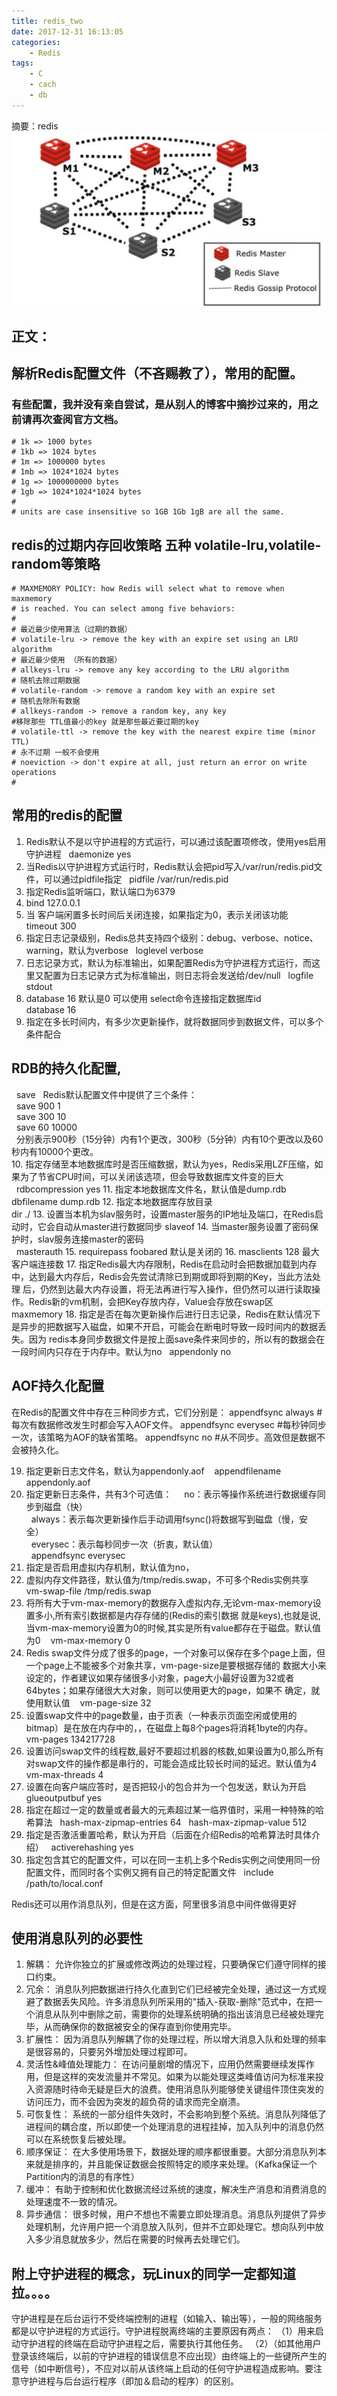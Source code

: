 ```yaml
---
title: redis_two
date: 2017-12-31 16:13:05
categories:
	- Redis
tags:
	- C
	- cach
	- db
---
```

摘要：redis
![](/images/redis1.jpg)
<!-- more -->
正文：
--------------------------------------------------------------------------------------------------------------------------------
## 解析Redis配置文件（不吝赐教了），常用的配置。
### 有些配置，我并没有亲自尝试，是从别人的博客中摘抄过来的，用之前请再次查阅官方文档。
```
# 1k => 1000 bytes
# 1kb => 1024 bytes
# 1m => 1000000 bytes
# 1mb => 1024*1024 bytes
# 1g => 1000000000 bytes
# 1gb => 1024*1024*1024 bytes
#
# units are case insensitive so 1GB 1Gb 1gB are all the same.
```
## redis的过期内存回收策略 五种 volatile-lru,volatile-random等策略
```
# MAXMEMORY POLICY: how Redis will select what to remove when maxmemory
# is reached. You can select among five behaviors:
#
# 最近最少使用算法（过期的数据）
# volatile-lru -> remove the key with an expire set using an LRU algorithm
# 最近最少使用 （所有的数据）
# allkeys-lru -> remove any key according to the LRU algorithm
# 随机去除过期数据
# volatile-random -> remove a random key with an expire set
# 随机去除所有数据 
# allkeys-random -> remove a random key, any key
#移除那些 TTL值最小的key 就是那些最近要过期的key
# volatile-ttl -> remove the key with the nearest expire time (minor TTL)
# 永不过期 一般不会使用
# noeviction -> don't expire at all, just return an error on write operations
#
```
## 常用的redis的配置 
1. Redis默认不是以守护进程的方式运行，可以通过该配置项修改，使用yes启用守护进程
  daemonize yes
2.  当Redis以守护进程方式运行时，Redis默认会把pid写入/var/run/redis.pid文件，可以通过pidfile指定
  pidfile /var/run/redis.pid
3. 指定Redis监听端口，默认端口为6379
4. bind 127.0.0.1
5. 当 客户端闲置多长时间后关闭连接，如果指定为0，表示关闭该功能
  timeout 300
6. 指定日志记录级别，Redis总共支持四个级别：debug、verbose、notice、warning，默认为verbose
  loglevel verbose
7. 日志记录方式，默认为标准输出，如果配置Redis为守护进程方式运行，而这里又配置为日志记录方式为标准输出，则日志将会发送给/dev/null
  logfile stdout
8. database 16 默认是0 可以使用 select<dbid>命令连接指定数据库id  
	database 16 
9. 指定在多长时间内，有多少次更新操作，就将数据同步到数据文件，可以多个条件配合
## RDB的持久化配置, 
  save <seconds> <changes>
  Redis默认配置文件中提供了三个条件：  
  save 900 1  
  save 300 10  
  save 60 10000  
  分别表示900秒（15分钟）内有1个更改，300秒（5分钟）内有10个更改以及60秒内有10000个更改。  
10.  指定存储至本地数据库时是否压缩数据，默认为yes，Redis采用LZF压缩，如果为了节省CPU时间，可以关闭该选项，但会导致数据库文件变的巨大  
  rdbcompression yes
11.  指定本地数据库文件名，默认值是dump.rdb  
    dbfilename dump.rdb
12.  指定本地数据库存放目录  
   dir ./
13. 设置当本机为slav服务时，设置master服务的IP地址及端口，在Redis启动时，它会自动从master进行数据同步
    slaveof<masterip> <masterport> 
14. 当master服务设置了密码保护时，slav服务连接master的密码  
  masterauth <master-password>
15. requirepass foobared  默认是关闭的 
16. masclients 128 最大客户端连接数
17. 指定Redis最大内存限制，Redis在启动时会把数据加载到内存中，达到最大内存后，Redis会先尝试清除已到期或即将到期的Key，当此方法处理 后，仍然到达最大内存设置，将无法再进行写入操作，但仍然可以进行读取操作。Redis新的vm机制，会把Key存放内存，Value会存放在swap区
  maxmemory <bytes>
18. 指定是否在每次更新操作后进行日志记录，Redis在默认情况下是异步的把数据写入磁盘，如果不开启，可能会在断电时导致一段时间内的数据丢失。因为 redis本身同步数据文件是按上面save条件来同步的，所以有的数据会在一段时间内只存在于内存中。默认为no
  appendonly no
## AOF持久化配置
在Redis的配置文件中存在三种同步方式，它们分别是：
appendfsync always     #每次有数据修改发生时都会写入AOF文件。
appendfsync everysec  #每秒钟同步一次，该策略为AOF的缺省策略。
appendfsync no          #从不同步。高效但是数据不会被持久化。

19. 指定更新日志文件名，默认为appendonly.aof
   appendfilename appendonly.aof
20. 指定更新日志条件，共有3个可选值：   
  no：表示等操作系统进行数据缓存同步到磁盘（快）   
  always：表示每次更新操作后手动调用fsync()将数据写到磁盘（慢，安全）   
  everysec：表示每秒同步一次（折衷，默认值）  
  appendfsync everysec
21. 指定是否启用虚拟内存机制，默认值为no，
22. 虚拟内存文件路径，默认值为/tmp/redis.swap，不可多个Redis实例共享
   vm-swap-file /tmp/redis.swap
23. 将所有大于vm-max-memory的数据存入虚拟内存,无论vm-max-memory设置多小,所有索引数据都是内存存储的(Redis的索引数据 就是keys),也就是说,当vm-max-memory设置为0的时候,其实是所有value都存在于磁盘。默认值为0
   vm-max-memory 0
24. Redis swap文件分成了很多的page，一个对象可以保存在多个page上面，但一个page上不能被多个对象共享，vm-page-size是要根据存储的 数据大小来设定的，作者建议如果存储很多小对象，page大小最好设置为32或者64bytes；如果存储很大大对象，则可以使用更大的page，如果不 确定，就使用默认值
   vm-page-size 32
25. 设置swap文件中的page数量，由于页表（一种表示页面空闲或使用的bitmap）是在放在内存中的，，在磁盘上每8个pages将消耗1byte的内存。
   vm-pages 134217728
26. 设置访问swap文件的线程数,最好不要超过机器的核数,如果设置为0,那么所有对swap文件的操作都是串行的，可能会造成比较长时间的延迟。默认值为4
   vm-max-threads 4
27. 设置在向客户端应答时，是否把较小的包合并为一个包发送，默认为开启
  glueoutputbuf yes
28. 指定在超过一定的数量或者最大的元素超过某一临界值时，采用一种特殊的哈希算法
  hash-max-zipmap-entries 64
  hash-max-zipmap-value 512
29. 指定是否激活重置哈希，默认为开启（后面在介绍Redis的哈希算法时具体介绍）
  activerehashing yes
30. 指定包含其它的配置文件，可以在同一主机上多个Redis实例之间使用同一份配置文件，而同时各个实例又拥有自己的特定配置文件
  include /path/to/local.conf

Redis还可以用作消息队列，但是在这方面，阿里很多消息中间件做得更好
## 使用消息队列的必要性
1. 解耦：
允许你独立的扩展或修改两边的处理过程，只要确保它们遵守同样的接口约束。
2. 冗余：
消息队列把数据进行持久化直到它们已经被完全处理，通过这一方式规避了数据丢失风险。许多消息队列所采用的"插入-获取-删除"范式中，在把一个消息从队列中删除之前，需要你的处理系统明确的指出该消息已经被处理完毕，从而确保你的数据被安全的保存直到你使用完毕。
3. 扩展性：
因为消息队列解耦了你的处理过程，所以增大消息入队和处理的频率是很容易的，只要另外增加处理过程即可。
4. 灵活性&峰值处理能力：
在访问量剧增的情况下，应用仍然需要继续发挥作用，但是这样的突发流量并不常见。如果为以能处理这类峰值访问为标准来投入资源随时待命无疑是巨大的浪费。使用消息队列能够使关键组件顶住突发的访问压力，而不会因为突发的超负荷的请求而完全崩溃。
5. 可恢复性：
系统的一部分组件失效时，不会影响到整个系统。消息队列降低了进程间的耦合度，所以即使一个处理消息的进程挂掉，加入队列中的消息仍然可以在系统恢复后被处理。
6. 顺序保证：
在大多使用场景下，数据处理的顺序都很重要。大部分消息队列本来就是排序的，并且能保证数据会按照特定的顺序来处理。（Kafka保证一个Partition内的消息的有序性）
7. 缓冲：
有助于控制和优化数据流经过系统的速度，解决生产消息和消费消息的处理速度不一致的情况。
8. 异步通信：
很多时候，用户不想也不需要立即处理消息。消息队列提供了异步处理机制，允许用户把一个消息放入队列，但并不立即处理它。想向队列中放入多少消息就放多少，然后在需要的时候再去处理它们。



## 附上守护进程的概念，玩Linux的同学一定都知道拉。。。。
守护进程是在后台运行不受终端控制的进程（如输入、输出等），一般的网络服务都是以守护进程的方式运行。守护进程脱离终端的主要原因有两点：
（1）用来启动守护进程的终端在启动守护进程之后，需要执行其他任务。
（2）（如其他用户登录该终端后，以前的守护进程的错误信息不应出现）由终端上的一些键所产生的信号（如中断信号），不应对以前从该终端上启动的任何守护进程造成影响。要注意守护进程与后台运行程序（即加＆启动的程序）的区别。

